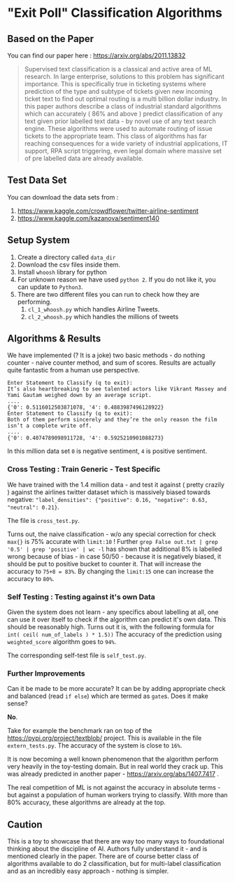 # "Exit Poll" Classification Algorithms



## Based on the Paper 

You can find our paper here : https://arxiv.org/abs/2011.13832

>Supervised text classification is a classical and active area of ML research. In large enterprise, solutions to this problem has significant importance. This is specifically true in ticketing systems where prediction of the type and subtype of tickets given new incoming ticket text to find out optimal routing is a multi billion dollar industry. 
>In this paper authors describe a class of industrial standard algorithms which can accurately ( 86\% and above ) predict classification of any text given prior labelled text data - by novel use of any text search engine. 
>These algorithms were used to automate routing of issue tickets to the appropriate team. This class of algorithms has far reaching consequences for a wide variety of industrial applications, IT support, RPA script triggering, even legal domain where massive set of pre labelled data are already available.





## Test Data Set 

You can download the data sets from :

1. https://www.kaggle.com/crowdflower/twitter-airline-sentiment 
2. https://www.kaggle.com/kazanova/sentiment140



## Setup System 

1. Create a directory called `data_dir`
2. Download the csv files inside them.
3. Install `whoosh` library for python
4. For unknown reason we have used `python 2`.  If you do not like it, you can update to `Python3`.
5. There are two different files you can run to check how they are performing.
   1. `cl_1_whoosh.py` which handles Airline Tweets.
   2. `cl_2_whoosh.py` which handles the millions of tweets



## Algorithms & Results

We have implemented (? It is a joke) two basic methods - do nothing counter - naive counter method, and sum of scores. Results are actually quite fantastic from a human use perspective.

```
Enter Statement to Classify (q to exit):
It’s also heartbreaking to see talented actors like Vikrant Massey and Yami Gautam weighed down by an average script.
....
{'0': 0.5116012503871078, '4': 0.4883987496128922}
Enter Statement to Classify (q to exit):
Both of them perform sincerely and they’re the only reason the film isn’t a complete write off.
....
{'0': 0.4074789098911728, '4': 0.5925210901088273}
```

 In this million data set `0` is negative sentiment, `4` is positive sentiment. 

### Cross Testing : Train Generic - Test Specific 

We have trained with the 1.4 million data - and test it against ( pretty crazily ) against the airlines twitter dataset which is massively biased towards negative: `"label_densities": {"positive": 0.16, "negative": 0.63, "neutral": 0.21}`.

The file is `cross_test.py`.

Turns out, the naive classification - w/o any special correction for check `max{}` is 75% accurate with `limit:10` ! 
Further   `grep False out.txt | grep '0.5' | grep 'positive' | wc -l`  has shown that additional 8% is labelled wrong because of bias - in case 50/50 - because it is negatively biased, it should be put to positive bucket to counter it.  That will increase the accuracy to `75+8 = 83%`.
By changing the `limit:15` one can increase the accuracy to `80%`.

### Self Testing : Testing against it's own Data 

Given the system does not learn - any specifics about labelling at all, one can use it over itself to check 
if the algorithm can predict it's own data. This should be reasonably high.
Turns out it is, with the following formula for `int( ceil( num_of_labels ) * 1.5))` 
The accuracy of the prediction using `weighted_score` algorithm goes to `94%`.

The corresponding self-test file is `self_test.py`.


### Further Improvements 

Can it be made to be more accurate? It can be by adding appropriate check and balanced (read `if else`) which are termed as `gate`s. Does it make sense? 

**No**.

Take for example the benchmark ran on top of the https://pypi.org/project/textblob/ project.
This is available in the file `extern_tests.py`. The accuracy of the system is close to `16%`. 

 It is now becoming a well known phenomenon that the algorithm perform very heavily in the toy-testing domain. But in real world they crack up. This was already predicted in another paper - https://arxiv.org/abs/1407.7417  .

The real competition of ML is not against the accuracy in absolute terms - but against a population of human workers trying to classify. 
With more than 80% accuracy, these algorithms are already at the top. 

## Caution

This is a toy to showcase that there are way too many ways to foundational thinking about the discipline of AI. 
Authors fully understand it - and is mentioned clearly in the paper. There are of course better class of algorithms available to do 2 classification, 
but for multi-label classification and as an incredibly easy approach - nothing is simpler.

